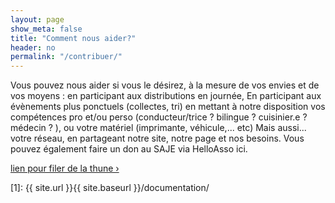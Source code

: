 ```yaml
---
layout: page
show_meta: false
title: "Comment nous aider?"
header: no
permalink: "/contribuer/"
---
```

Vous pouvez nous aider si vous le désirez, à la mesure de vos envies et de vos moyens :
en participant aux distributions en journée,
En participant aux évènements plus ponctuels (collectes, tri)
en mettant à notre disposition vos compétences pro et/ou perso (conducteur/trice ? bilingue ? cuisinier.e ? médecin ? ), ou votre matériel (imprimante, véhicule,... etc)
Mais aussi...  votre réseau, en partageant notre site, notre page et nos besoins.
Vous pouvez également faire un don au SAJE via HelloAsso ici.

<a class="radius button small" href="{{ site.url }}{{ site.baseurl }}/documentation/">lien pour filer de la thune ›</a>


 [1]: {{ site.url }}{{ site.baseurl }}/documentation/
